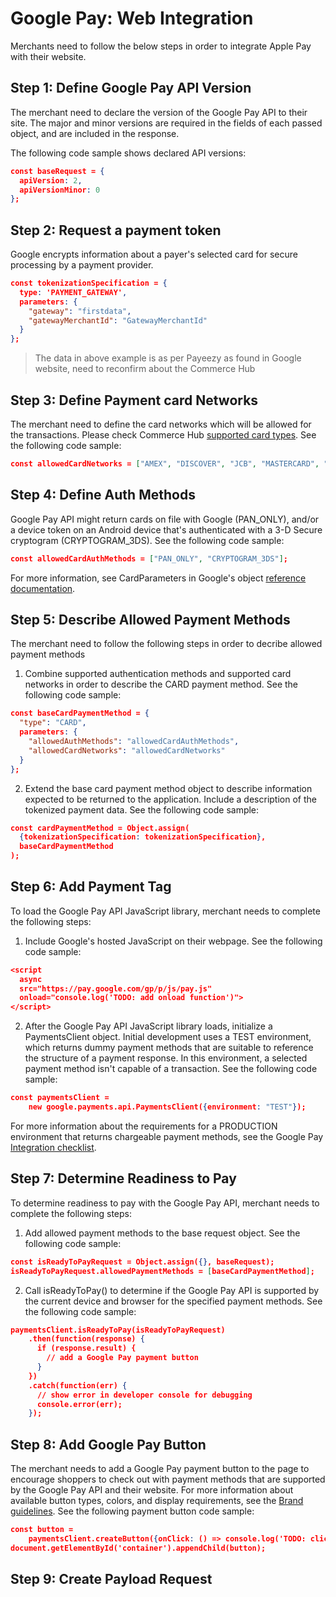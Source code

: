 # Google Pay: Web Integration

Merchants need to follow the below steps in order to integrate Apple Pay with their website.

## Step 1: Define Google Pay API Version

The merchant need to declare the version of the Google Pay API to their site. The major and minor versions are required in the fields of each passed object, and are included in the response.

The following code sample shows declared API versions:

```json
const baseRequest = {
  apiVersion: 2, 
  apiVersionMinor: 0
};
```

## Step 2: Request a payment token

Google encrypts information about a payer's selected card for secure processing by a payment provider.

```json
const tokenizationSpecification = {
  type: 'PAYMENT_GATEWAY',
  parameters: {
    "gateway": "firstdata",
    "gatewayMerchantId": "GatewayMerchantId"
  }
};

```

<!--theme : warning-->
> The data in above example is as per Payeezy as found in Google website, need to reconfirm about the Commerce Hub

## Step 3: Define Payment card Networks

The merchant need to define the card networks which will be allowed for the transactions. Please check Commerce Hub [supported card types](../../../Resources/Master-Data/Card-Type.md). See the following code sample:

```json
const allowedCardNetworks = ["AMEX", "DISCOVER", "JCB", "MASTERCARD", "VISA"];
```

## Step 4: Define Auth Methods

Google Pay API might return cards on file with Google (PAN_ONLY), and/or a device token on an Android device that's authenticated with a 3-D Secure cryptogram (CRYPTOGRAM_3DS). See the following code sample:

```json
const allowedCardAuthMethods = ["PAN_ONLY", "CRYPTOGRAM_3DS"];
```

For more information, see CardParameters in Google's object [reference documentation](https://developers.google.com/pay/api/web/reference/request-objects#CardParameters).


## Step 5: Describe Allowed Payment Methods

The merchant need to follow the following steps in order to decribe allowed payment methods

1. Combine supported authentication methods and supported card networks in order to describe the CARD payment method. See the following code sample:

```json
const baseCardPaymentMethod = {
  "type": "CARD",
  parameters: {
    "allowedAuthMethods": "allowedCardAuthMethods",
    "allowedCardNetworks": "allowedCardNetworks"
  }
};
```
2. Extend the base card payment method object to describe information expected to be returned to the application. Include a description of the tokenized payment data. See the following code sample:

```json
const cardPaymentMethod = Object.assign(
  {tokenizationSpecification: tokenizationSpecification},
  baseCardPaymentMethod
);
```

## Step 6: Add Payment Tag

To load the Google Pay API JavaScript library, merchant needs to complete the following steps:

1. Include Google's hosted JavaScript on their webpage. See the following code sample:

```json
<script
  async
  src="https://pay.google.com/gp/p/js/pay.js"
  onload="console.log('TODO: add onload function')">
</script>
```

2. After the Google Pay API JavaScript library loads, initialize a PaymentsClient object. Initial development uses a TEST environment, which returns dummy payment methods that are suitable to reference the structure of a payment response. In this environment, a selected payment method isn't capable of a transaction. See the following code sample:

```json
const paymentsClient =
    new google.payments.api.PaymentsClient({environment: "TEST"});
```

For more information about the requirements for a PRODUCTION environment that returns chargeable payment methods, see the Google Pay [Integration checklist](https://developers.google.com/pay/api/web/guides/test-and-deploy/integration-checklist).


## Step 7: Determine Readiness to Pay

To determine readiness to pay with the Google Pay API, merchant needs to complete the following steps:

1. Add allowed payment methods to the base request object. See the following code sample:

```json
const isReadyToPayRequest = Object.assign({}, baseRequest);
isReadyToPayRequest.allowedPaymentMethods = [baseCardPaymentMethod];
```

2. Call isReadyToPay() to determine if the Google Pay API is supported by the current device and browser for the  specified payment methods. See the following code sample:

```json
paymentsClient.isReadyToPay(isReadyToPayRequest)
    .then(function(response) {
      if (response.result) {
        // add a Google Pay payment button
      }
    })
    .catch(function(err) {
      // show error in developer console for debugging
      console.error(err);
    });
```

## Step 8: Add Google Pay Button

The merchant needs to add a Google Pay payment button to the page to encourage shoppers to check out with payment methods that are supported by the Google Pay API and their website. For more information about available button types, colors, and display requirements, see the [Brand guidelines](https://developers.google.com/pay/api/web/guides/brand-guidelines). See the following payment button code sample:

```json
const button =
    paymentsClient.createButton({onClick: () => console.log('TODO: click handler')});
document.getElementById('container').appendChild(button);
```

## Step 9: Create Payload Request



